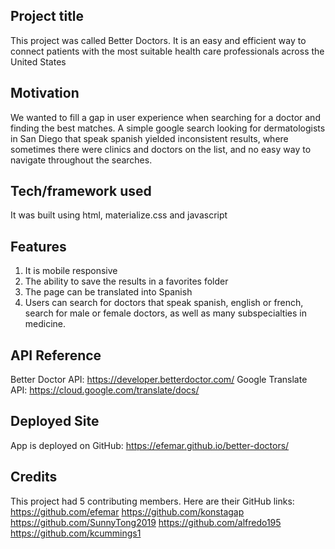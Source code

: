## Project title
This project was called Better Doctors. It is an easy and efficient way to connect patients with the most suitable health care professionals across the United States

## Motivation
We wanted to fill a gap in user experience when searching for a doctor and finding the best matches. A simple google search looking for dermatologists in San Diego that speak spanish yielded inconsistent results, where sometimes there were clinics and doctors on the list, and no easy way to navigate throughout the searches.

## Tech/framework used
It was built using html, materialize.css and javascript

## Features
1) It is mobile responsive
2) The ability to save the results in a favorites folder
3) The page can be translated into Spanish
4) Users can search for doctors that speak spanish, english or french, search for male or female doctors, as well as many subspecialties in medicine.

## API Reference
Better Doctor API: https://developer.betterdoctor.com/
Google Translate API: https://cloud.google.com/translate/docs/

## Deployed Site
App is deployed on GitHub: https://efemar.github.io/better-doctors/

## Credits
This project had 5 contributing members. Here are their GitHub links:
https://github.com/efemar
https://github.com/konstagap
https://github.com/SunnyTong2019
https://github.com/alfredo195
https://github.com/kcummings1
